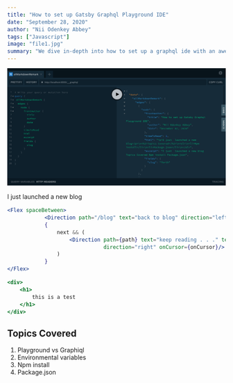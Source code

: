 ```yaml
---
title: "How to set up Gatsby Graphql Playground IDE"
date: "September 28, 2020"
author: "Nii Odenkey Abbey"
tags: ["Javascript"]
image: "file1.jpg"
summary: "We dive in-depth into how to set up a graphql ide with an awesome interface and functionality"
---
```


![playground](../images/playground.png)

I just  launched a new blog

```jsx
<Flex spaceBetween>
            <Direction path="/blog" text="back to blog" direction="left" onCursor={onCursor}/>
            {
                next && (
                    <Direction path={path} text="keep reading . . ." text2={next.frontmatter.title}
                               direction="right" onCursor={onCursor}/>
                )
            }
</Flex>
```
```jsx
<div>
    <h1>
        this is a test
    </h1>
</div>
```
## Topics Covered

1. Playground vs Graphiql
2. Environmental variables
3. Npm install
4. Package.json
